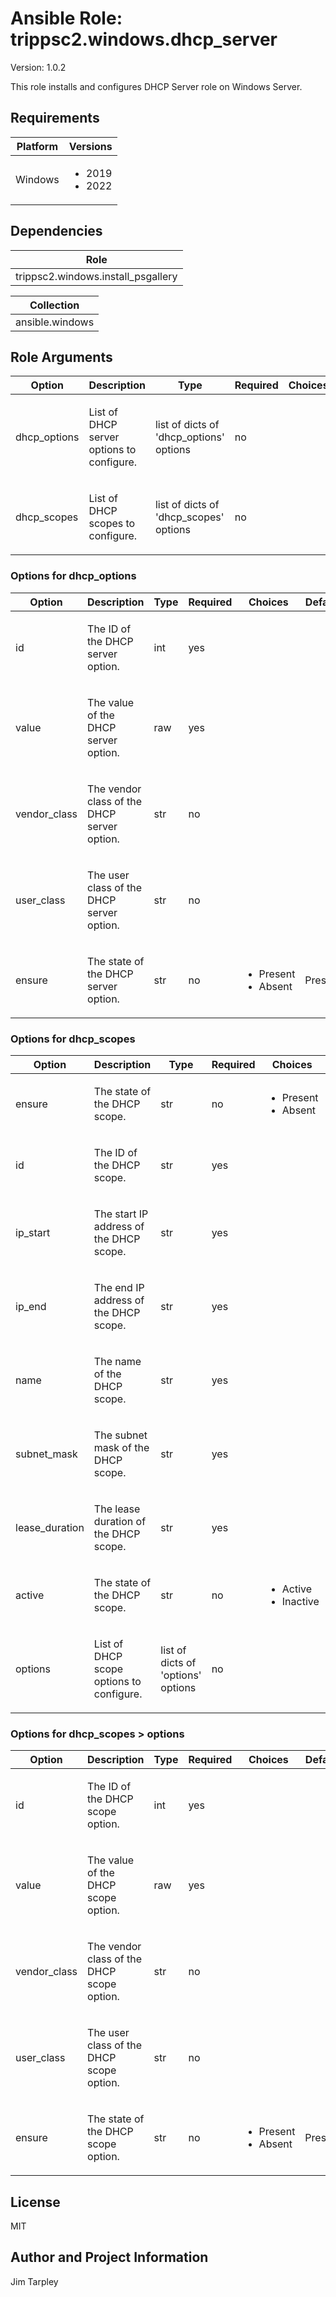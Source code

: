 <!-- BEGIN_ANSIBLE_DOCS -->

# Ansible Role: trippsc2.windows.dhcp_server
Version: 1.0.2

This role installs and configures DHCP Server role on Windows Server.

## Requirements

| Platform | Versions |
| -------- | -------- |
| Windows | <ul><li>2019</li><li>2022</li></ul> |

## Dependencies
| Role |
| ---- |
| trippsc2.windows.install_psgallery |

| Collection |
| ---------- |
| ansible.windows |

## Role Arguments
|Option|Description|Type|Required|Choices|Default|
|---|---|---|---|---|---|
| dhcp_options | <p>List of DHCP server options to configure.</p> | list of dicts of 'dhcp_options' options | no |  |  |
| dhcp_scopes | <p>List of DHCP scopes to configure.</p> | list of dicts of 'dhcp_scopes' options | no |  |  |

### Options for dhcp_options
|Option|Description|Type|Required|Choices|Default|
|---|---|---|---|---|---|
| id | <p>The ID of the DHCP server option.</p> | int | yes |  |  |
| value | <p>The value of the DHCP server option.</p> | raw | yes |  |  |
| vendor_class | <p>The vendor class of the DHCP server option.</p> | str | no |  |  |
| user_class | <p>The user class of the DHCP server option.</p> | str | no |  |  |
| ensure | <p>The state of the DHCP server option.</p> | str | no | <ul><li>Present</li><li>Absent</li></ul> | Present |

### Options for dhcp_scopes
|Option|Description|Type|Required|Choices|Default|
|---|---|---|---|---|---|
| ensure | <p>The state of the DHCP scope.</p> | str | no | <ul><li>Present</li><li>Absent</li></ul> | Present |
| id | <p>The ID of the DHCP scope.</p> | str | yes |  |  |
| ip_start | <p>The start IP address of the DHCP scope.</p> | str | yes |  |  |
| ip_end | <p>The end IP address of the DHCP scope.</p> | str | yes |  |  |
| name | <p>The name of the DHCP scope.</p> | str | yes |  |  |
| subnet_mask | <p>The subnet mask of the DHCP scope.</p> | str | yes |  |  |
| lease_duration | <p>The lease duration of the DHCP scope.</p> | str | yes |  |  |
| active | <p>The state of the DHCP scope.</p> | str | no | <ul><li>Active</li><li>Inactive</li></ul> | Active |
| options | <p>List of DHCP scope options to configure.</p> | list of dicts of 'options' options | no |  |  |

### Options for dhcp_scopes > options
|Option|Description|Type|Required|Choices|Default|
|---|---|---|---|---|---|
| id | <p>The ID of the DHCP scope option.</p> | int | yes |  |  |
| value | <p>The value of the DHCP scope option.</p> | raw | yes |  |  |
| vendor_class | <p>The vendor class of the DHCP scope option.</p> | str | no |  |  |
| user_class | <p>The user class of the DHCP scope option.</p> | str | no |  |  |
| ensure | <p>The state of the DHCP scope option.</p> | str | no | <ul><li>Present</li><li>Absent</li></ul> | Present |


## License
MIT

## Author and Project Information
Jim Tarpley
<!-- END_ANSIBLE_DOCS -->
